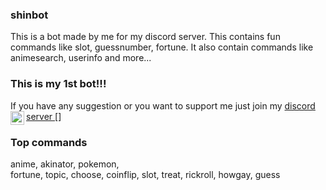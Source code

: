 ### shinbot
This is a bot made by me for my discord server. This contains fun commands like slot, guessnumber, fortune.
It also contain commands like animesearch, userinfo and more...

### This is my 1st bot!!!
If you have any suggestion or you want to support me just join my
[discord server ](https://discord.gg/E8R2DXY)
[<img align="left" alt="Discord" width="22px" src="https://www.freepnglogos.com/uploads/discord-logo-png/discord-logo-logodownload-download-logotipos-1.png" />]

### Top commands
anime,
akinator,
pokemon,  
fortune,
topic,
choose,
coinflip,
slot,
treat,
rickroll,
howgay, 
guess
